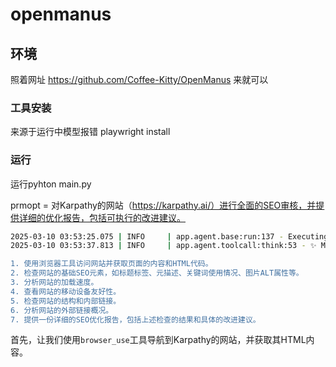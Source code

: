 <!--
 * @Author: coffeecat
 * @Date: 2025-03-10 10:35:34
 * @LastEditors: Do not edit
 * @LastEditTime: 2025-03-10 14:13:02
-->

# openmanus


## 环境

照着网址 https://github.com/Coffee-Kitty/OpenManus 来就可以


### 工具安装
来源于运行中模型报错
playwright install  



### 运行
运行pyhton main.py

prmopt = 对Karpathy的网站（https://karpathy.ai/）进行全面的SEO审核，并提供详细的优化报告，包括可执行的改进建议。


```bash
2025-03-10 03:53:25.075 | INFO     | app.agent.base:run:137 - Executing step 1/30
2025-03-10 03:53:37.813 | INFO     | app.agent.toolcall:think:53 - ✨ Manus's thoughts: 为了对Andrej Karpathy的网站（https://karpathy.ai/）进行全面的SEO审核，我们将按照以下步骤操作：

1. 使用浏览器工具访问网站并获取页面的内容和HTML代码。
2. 检查网站的基础SEO元素，如标题标签、元描述、关键词使用情况、图片ALT属性等。
3. 分析网站的加载速度。
4. 查看网站的移动设备友好性。
5. 检查网站的结构和内部链接。
6. 分析网站的外部链接概况。
7. 提供一份详细的SEO优化报告，包括上述检查的结果和具体的改进建议。
```

首先，让我们使用`browser_use`工具导航到Karpathy的网站，并获取其HTML内容。
